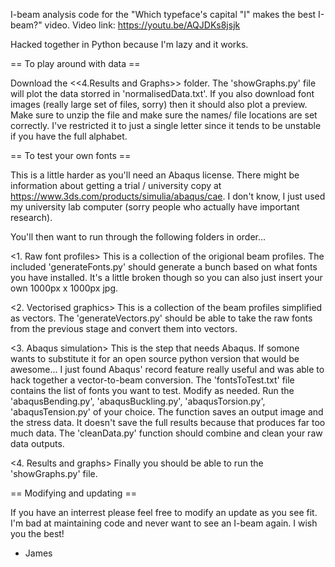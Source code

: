 I-beam analysis code for the "Which typeface's capital "I" makes the best I-beam?" video.
Video link: https://youtu.be/AQJDKs8jsjk

Hacked together in Python because I'm lazy and it works. 

== To play around with data ==

Download the <<4.Results and Graphs>> folder. The 'showGraphs.py' file will plot the data storred in 'normalisedData.txt'.
If you also download font images (really large set of files, sorry) then it should also plot a preview. Make sure to unzip the file and make sure the names/ file locations are set correctly. I've restricted it to just a single letter since it tends to be unstable if you have the full alphabet.

== To test your own fonts ==

This is a little harder as you'll need an Abaqus license. There might be information about getting a trial / university copy at https://www.3ds.com/products/simulia/abaqus/cae. I don't know, I just used my university lab computer (sorry people who actually have important research).

You'll then want to run through the following folders in order...

<1. Raw font profiles>
This is a collection of the origional beam profiles. The included 'generateFonts.py' should generate a bunch based on what fonts you have installed. It's a little broken though so you can also just insert your own 1000px x 1000px jpg.

<2. Vectorised graphics>
This is a collection of the beam profiles simplified as vectors. The 'generateVectors.py' should be able to take the raw fonts from the previous stage and convert them into vectors. 

<3. Abaqus simulation>
This is the step that needs Abaqus. If somone wants to substitute it for an open source python version that would be awesome... I just found Abaqus' record feature really useful and was able to hack together a vector-to-beam conversion.
The 'fontsToTest.txt' file contains the list of fonts you want to test. Modify as needed.
Run the 'abaqusBending.py', 'abaqusBuckling.py', 'abaqusTorsion.py', 'abaqusTension.py' of your choice.
The function saves an output image and the stress data. It doesn't save the full results because that produces far too much data.
The 'cleanData.py' function should combine and clean your raw data outputs. 

<4. Results and graphs>
Finally you should be able to run the 'showGraphs.py' file.

== Modifying and updating ==

If you have an interrest please feel free to modify an update as you see fit. I'm bad at maintaining code and never want to see an I-beam again. I wish you the best!
- James
